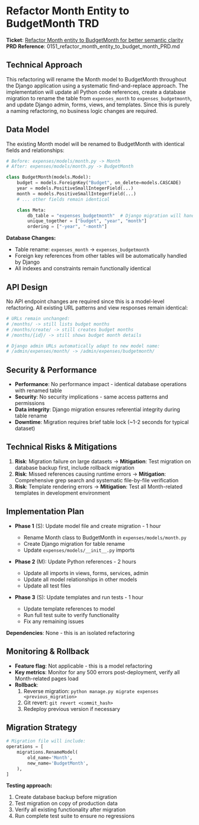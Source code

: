 # Refactor Month Entity to BudgetMonth TRD

**Ticket**: [Refactor Month entity to BudgetMonth for better semantic clarity](https://github.com/MarcinOrlowski/pyggy-expense-tracker/issues/151)
**PRD Reference**: 0151_refactor_month_entity_to_budget_month_PRD.md

## Technical Approach

This refactoring will rename the Month model to BudgetMonth throughout the Django application using a systematic find-and-replace approach. The implementation will update all Python code references, create a database migration to rename the table from `expenses_month` to `expenses_budgetmonth`, and update Django admin, forms, views, and templates. Since this is purely a naming refactoring, no business logic changes are required.

## Data Model

The existing Month model will be renamed to BudgetMonth with identical fields and relationships:

```python
# Before: expenses/models/month.py -> Month
# After: expenses/models/month.py -> BudgetMonth

class BudgetMonth(models.Model):
    budget = models.ForeignKey("Budget", on_delete=models.CASCADE)
    year = models.PositiveSmallIntegerField(...)
    month = models.PositiveSmallIntegerField(...)
    # ... other fields remain identical

    class Meta:
        db_table = "expenses_budgetmonth"  # Django migration will handle rename
        unique_together = ["budget", "year", "month"]
        ordering = ["-year", "-month"]
```

**Database Changes:**
- Table rename: `expenses_month` → `expenses_budgetmonth`
- Foreign key references from other tables will be automatically handled by Django
- All indexes and constraints remain functionally identical

## API Design

No API endpoint changes are required since this is a model-level refactoring. All existing URL patterns and view responses remain identical:

```python
# URLs remain unchanged:
# /months/ -> still lists budget months
# /months/create/ -> still creates budget months
# /months/{id}/ -> still shows budget month details

# Django admin URLs automatically adapt to new model name:
# /admin/expenses/month/ -> /admin/expenses/budgetmonth/
```

## Security & Performance

- **Performance**: No performance impact - identical database operations with renamed table
- **Security**: No security implications - same access patterns and permissions
- **Data integrity**: Django migration ensures referential integrity during table rename
- **Downtime**: Migration requires brief table lock (~1-2 seconds for typical dataset)

## Technical Risks & Mitigations

1. **Risk**: Migration failure on large datasets → **Mitigation**: Test migration on database backup first, include rollback migration
2. **Risk**: Missed references causing runtime errors → **Mitigation**: Comprehensive grep search and systematic file-by-file verification
3. **Risk**: Template rendering errors → **Mitigation**: Test all Month-related templates in development environment

## Implementation Plan

- **Phase 1** (S): Update model file and create migration - 1 hour
  - Rename Month class to BudgetMonth in `expenses/models/month.py`
  - Create Django migration for table rename
  - Update `expenses/models/__init__.py` imports

- **Phase 2** (M): Update Python references - 2 hours
  - Update all imports in views, forms, services, admin
  - Update all model relationships in other models
  - Update all test files

- **Phase 3** (S): Update templates and run tests - 1 hour
  - Update template references to model
  - Run full test suite to verify functionality
  - Fix any remaining issues

**Dependencies**: None - this is an isolated refactoring

## Monitoring & Rollback

- **Feature flag**: Not applicable - this is a model refactoring
- **Key metrics**: Monitor for any 500 errors post-deployment, verify all Month-related pages load
- **Rollback**: 
  1. Reverse migration: `python manage.py migrate expenses <previous_migration>`
  2. Git revert: `git revert <commit_hash>`
  3. Redeploy previous version if necessary

## Migration Strategy

```python
# Migration file will include:
operations = [
    migrations.RenameModel(
        old_name='Month',
        new_name='BudgetMonth',
    ),
]
```

**Testing approach:**
1. Create database backup before migration
2. Test migration on copy of production data
3. Verify all existing functionality after migration
4. Run complete test suite to ensure no regressions